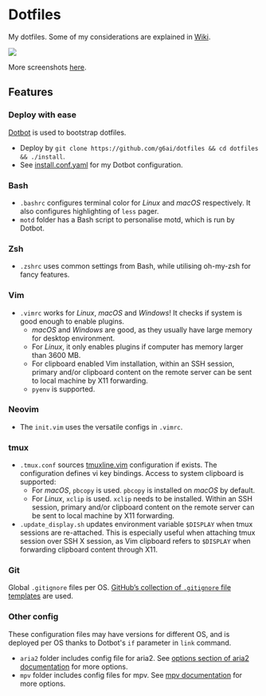 # Dotfiles
My dotfiles. Some of my considerations are explained in [Wiki](https://github.com/g6ai/dotfiles/wiki).

![](https://github.com/g6ai/dotfiles/wiki/screenshots/dark.png)

More screenshots [here](https://github.com/g6ai/dotfiles/wiki/Screenshots).

## Features

### Deploy with ease

[Dotbot](https://github.com/anishathalye/dotbot) is used to bootstrap dotfiles.

* Deploy by `git clone https://github.com/g6ai/dotfiles && cd dotfiles && ./install`.
* See [install.conf.yaml](https://github.com/g6ai/dotfiles/blob/master/install.conf.yaml) for my Dotbot configuration.

### Bash
* `.bashrc` configures terminal color for *Linux* and *macOS* respectively. It also configures highlighting of `less` pager.
* `motd` folder has a Bash script to personalise motd, which is run by Dotbot.

### Zsh
* `.zshrc` uses common settings from Bash, while utilising oh-my-zsh for fancy features.

### Vim
* `.vimrc` works for *Linux*, *macOS* and *Windows*! It checks if system is good enough to enable plugins.
  * *macOS* and *Windows* are good, as they usually have large memory for desktop environment.
  * For *Linux*, it only enables plugins if computer has memory larger than 3600 MB.
  * For clipboard enabled Vim installation, within an SSH session, primary and/or clipboard content on the remote server can be sent to local machine by X11 forwarding.
  * `pyenv` is supported.

### Neovim
* The `init.vim` uses the versatile configs in `.vimrc`.

### tmux
* `.tmux.conf` sources [tmuxline.vim](https://github.com/edkolev/tmuxline.vim) configuration if exists. The configuration defines vi key bindings. Access to system clipboard is supported:
  * For *macOS*, `pbcopy` is used. `pbcopy` is installed on *macOS* by default.
  * For *Linux*, `xclip` is used. `xclip` needs to be installed. Within an SSH session, primary and/or clipboard content on the remote server can be sent to local machine by X11 forwarding.
* `.update_display.sh` updates environment variable `$DISPLAY` when tmux sessions are re-attached. This is especially useful when attaching tmux session over SSH X session, as Vim clipboard refers to `$DISPLAY` when forwarding clipboard content through X11.

### Git

Global `.gitignore` files per OS. [GitHub’s collection of `.gitignore` file templates](https://github.com/github/gitignore) are used.

### Other config
These configuration files may have versions for different OS, and is deployed per OS thanks to Dotbot's `if` parameter in `link` command.
* `aria2` folder includes config file for aria2. See [options section of aria2 documentation](https://aria2.github.io/manual/en/html/aria2c.html#options) for more options.
* `mpv` folder includes config files for mpv. See [mpv documentation](https://mpv.io/manual/master/) for more options.
